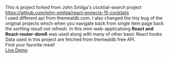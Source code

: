 This is project forked from John Smilga's cocktial-search project https://github.com/john-smilga/react-projects-15-cocktails<br>
I used different api from themealdb.com. I also changed the tiny bug of the original projects which when you navigate back from single item page back the sortting result not refresh.
In this mini-web-applicationg **React and React-router-dom6** was used along with many of other basic React hooks<br>
Data used in this project are fetched from themealdb free API.<br>
Find your favorite meal!<br>
[Live Demo](https://project-recipe-search.netlify.app/)
	
